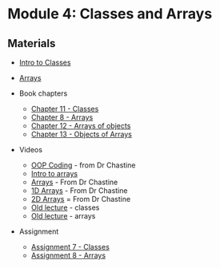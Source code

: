 Module 4: Classes and Arrays
===
## Materials
+ [Intro to Classes](../../content/IntroClasses.md) 
+ [Arrays](../../content/Arrays.md) 

+ Book chapters
    + [Chapter 11 - Classes](http://greenteapress.com/thinkjava6/html/thinkjava6012.html)
    + [Chapter 8 - Arrays](http://greenteapress.com/thinkjava6/html/thinkjava6009.html)
    + [Chapter 12 - Arrays of objects](http://greenteapress.com/thinkjava6/html/thinkjava6013.html)
    + [Chapter 13 - Objects of Arrays](http://greenteapress.com/thinkjava6/html/thinkjava6014.html)
    
+ Videos
    + [OOP Coding](https://www.youtube.com/watch?v=l1OsA5Q6Acs&list=UUSH2TieRlco7uQOGU8Vppnw) - from Dr Chastine
    + [Intro to arrays](https://youtu.be/qUtyWGWvHFE) 
    + [Arrays](https://www.youtube.com/watch?v=tYEHPJ1pDrY&list=UUSH2TieRlco7uQOGU8Vppnw) - From Dr Chastine
    + [1D Arrays](https://www.youtube.com/watch?v=dJ1-vjKs-Ec&list=UUSH2TieRlco7uQOGU8Vppnw) - From Dr Chastine
    + [2D Arrays](https://www.youtube.com/watch?v=7R4lAUJ3tDI&list=UUSH2TieRlco7uQOGU8Vppnw) = From Dr Chastine
    + [Old lecture](https://youtu.be/9X7-8Gro7rg) - classes
    + [Old lecture](https://youtu.be/b-7-Rj0qfiM) - arrays

+ Assignment
    + [Assignment 7 - Classes](Assignments/A7.md)
    + [Assignment 8 - Arrays](Assignments/A8.md)
